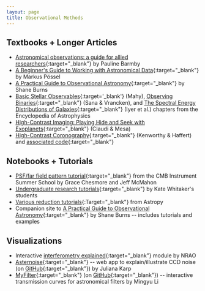 ```yaml
---
layout: page
title: Observational Methods
---
```


## Textbooks + Longer Articles
- [Astronomical observations: a guide for allied researchers](https://astro.theoj.org/article/7651-astronomical-observations-a-guide-for-allied-researchers){:target="_blank"} by Pauline Barmby
- [A Beginner's Guide to Working with Astronomical Data](https://astro.theoj.org/article/11638-a-beginner-s-guide-to-working-with-astronomical-data){:target="_blank"} by Markus Pössel
- [A Practical Guide to Observational Astronomy](https://faculty1.coloradocollege.edu/~sburns/courses/18-19/pc362/PracticalObsAstro.pdf){:target="_blank"} by Shane Burns
- [Basic Stellar Observables](https://arxiv.org/abs/2412.05671){:target='_blank'} (Mahy), [Observing Binaries](https://arxiv.org/abs/2504.00548){:target="_blank"} (Sana & Vrancken), and [The Spectral Energy Distributions of Galaxies](https://arxiv.org/abs/2502.17680){:target="_blank"} (Iyer et al.) chapters from the Encyclopedia of Astrophysics
- [High-Contrast Imaging: Playing Hide and Seek with Exoplanets](https://arxiv.org/abs/2501.07976){:target="_blank"} (Claudi & Mesa)
- [High-Contrast Coronography](https://arxiv.org/abs/2506.02907){:target="_blank"} (Kenworthy & Haffert) and [associated code](https://github.com/mkenworthy/ARAA_HCC){:target="_blank"}

## Notebooks + Tutorials
- [PSF/far field pattern tutorial](https://github.com/McMahonCosmologyGroup/cmbInstrumentSummerSchool/blob/main/Notebook3_bonus_optics.ipynb){:target="_blank"} from the CMB Instrument Summer School by Grace Chesmore and Jeff McMahon
- [Undergraduate research tutorials](https://www.astrowhit.com/astronomy-research-tutorial-repository){:target="_blank"} by Kate Whitaker's students
- [Various reduction tutorials](https://learn.astropy.org){:Target="_blank"} from Astropy
- Companion site to [A Practical Guide to Observational Astronomy](https://mshaneburns.github.io/ObsAstro/){:target="_blank"} by Shane Burns -- includes tutorials and examples

## Visualizations
- Interactive [interferometry explained](https://public.nrao.edu/interferometry-explained/){:target="_blank"} module by NRAO
- [Asternoise](https://asternoise.streamlit.app){:target="_blank"} -- web app to explain/illustrate CCD noise (on [GitHub](https://github.com/juliana-karp/asternoise){:target="_blank"}) by Juliana Karp
- [MyFilter](https://preview.lmytime.com/myfilter){:target="_blank"} (on [GitHub](https://github.com/lmytime/MyFilter){:target="_blank"}) -- interactive transmission curves for astronomical filters by Mingyu Li